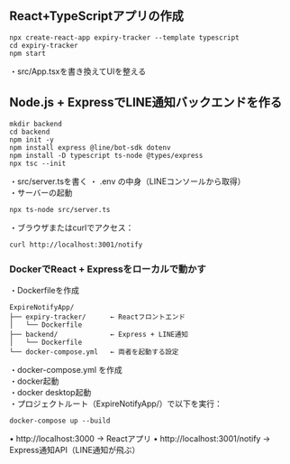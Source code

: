 ## React+TypeScriptアプリの作成

```
npx create-react-app expiry-tracker --template typescript
cd expiry-tracker
npm start
```

・src/App.tsxを書き換えてUIを整える

## Node.js + ExpressでLINE通知バックエンドを作る

```
mkdir backend
cd backend
npm init -y
npm install express @line/bot-sdk dotenv
npm install -D typescript ts-node @types/express
npx tsc --init
```

・src/server.tsを書く 
・ .env の中身（LINEコンソールから取得）  
・サーバーの起動 

```
npx ts-node src/server.ts
```
・ブラウザまたはcurlでアクセス：
```
curl http://localhost:3001/notify
```

### DockerでReact + Expressをローカルで動かす

・Dockerfileを作成
```
ExpireNotifyApp/
├── expiry-tracker/      ← Reactフロントエンド
│   └── Dockerfile
├── backend/             ← Express + LINE通知
│   └── Dockerfile
└── docker-compose.yml   ← 両者を起動する設定
```
・docker-compose.yml を作成  
・docker起動  
・docker desktop起動  
・プロジェクトルート（ExpireNotifyApp/）で以下を実行：
```
docker-compose up --build
```
• http://localhost:3000 → Reactアプリ
• http://localhost:3001/notify → Express通知API（LINE通知が飛ぶ）